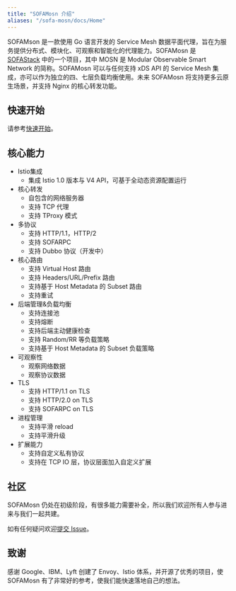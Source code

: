 ```yaml
---
title: "SOFAMosn 介绍"
aliases: "/sofa-mosn/docs/Home"
---
```


SOFAMson 是一款使用 Go 语言开发的 Service Mesh 数据平面代理，旨在为服务提供分布式、模块化、可观察和智能化的代理能力。SOFAMosn 是 [SOFAStack](https://www.sofastack.tech) 中的一个项目，其中 MOSN 是 Modular Observable Smart Network 的简称。SOFAMosn 可以与任何支持 xDS API 的 Service Mesh 集成，亦可以作为独立的四、七层负载均衡使用。未来 SOFAMosn 将支持更多云原生场景，并支持 Nginx 的核心转发功能。

## 快速开始

请参考[快速开始](../quick-start-setup)。

## 核心能力

+ Istio集成
    + 集成 Istio 1.0 版本与 V4 API，可基于全动态资源配置运行
+ 核心转发
    + 自包含的网络服务器
    + 支持 TCP 代理
    + 支持 TProxy 模式
+ 多协议
    + 支持 HTTP/1.1，HTTP/2
    + 支持 SOFARPC
    + 支持 Dubbo 协议（开发中）
+ 核心路由
    + 支持 Virtual Host 路由
    + 支持 Headers/URL/Prefix 路由
    + 支持基于 Host Metadata 的 Subset 路由
    + 支持重试
+ 后端管理&负载均衡
    + 支持连接池
    + 支持熔断
    + 支持后端主动健康检查
    + 支持 Random/RR 等负载策略
    + 支持基于 Host Metadata 的 Subset 负载策略
+ 可观察性
    + 观察网络数据
    + 观察协议数据
+ TLS
    + 支持 HTTP/1.1 on TLS
    + 支持 HTTP/2.0 on TLS
    + 支持 SOFARPC on TLS
+ 进程管理
    + 支持平滑 reload
    + 支持平滑升级
+ 扩展能力
    + 支持自定义私有协议
    + 支持在 TCP IO 层，协议层面加入自定义扩展

## 社区

SOFAMosn 仍处在初级阶段，有很多能力需要补全，所以我们欢迎所有人参与进来与我们一起共建。

如有任何疑问欢迎[提交 Issue](https://github.com/sofastack/sofa-mosn/issues)。

## 致谢

感谢 Google、IBM、Lyft 创建了 Envoy、Istio 体系，并开源了优秀的项目，使 SOFAMosn 有了非常好的参考，使我们能快速落地自己的想法。
